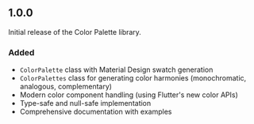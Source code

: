 ## 1.0.0

Initial release of the Color Palette library.

### Added
- `ColorPalette` class with Material Design swatch generation
- `ColorPalettes` class for generating color harmonies (monochromatic, analogous, complementary)
- Modern color component handling (using Flutter's new color APIs)
- Type-safe and null-safe implementation
- Comprehensive documentation with examples
